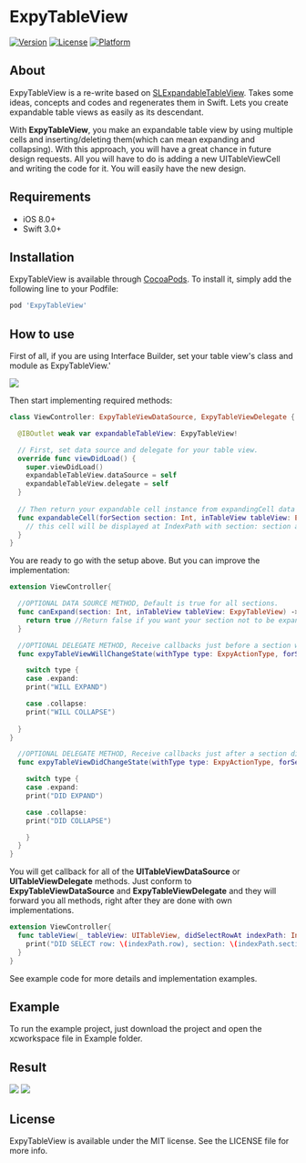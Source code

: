 # ExpyTableView

[![Version](https://img.shields.io/cocoapods/v/ExpyTableView.svg?style=flat)](http://cocoapods.org/pods/ExpyTableView)
[![License](https://img.shields.io/cocoapods/l/ExpyTableView.svg?style=flat)](http://cocoapods.org/pods/ExpyTableView)
[![Platform](https://img.shields.io/cocoapods/p/ExpyTableView.svg?style=flat)](http://cocoapods.org/pods/ExpyTableView)

## About
ExpyTableView is a re-write based on [SLExpandableTableView](https://github.com/OliverLetterer/SLExpandableTableView). Takes some ideas, concepts and codes and regenerates them in Swift. Lets you create expandable table views as easily as its descendant. 

With **ExpyTableView**, you make an expandable table view by using multiple cells and inserting/deleting them(which can mean expanding and collapsing). With this approach, you will have a great chance in future design requests. All you will have to do is adding a new UITableViewCell and writing the code for it. You will easily have the new design.

## Requirements
- iOS 8.0+
- Swift 3.0+

## Installation

ExpyTableView is available through [CocoaPods](http://cocoapods.org). To install
it, simply add the following line to your Podfile:

```ruby
pod 'ExpyTableView'
```

## How to use

First of all, if you are using Interface Builder, set your table view's class and module as ExpyTableView.'

<img src="https://github.com/okhanokbay/ExpyTableView/blob/master/Example/setting_class_and_module.png">

Then start implementing required methods:

```swift
class ViewController: ExpyTableViewDataSource, ExpyTableViewDelegate {

  @IBOutlet weak var expandableTableView: ExpyTableView!

  // First, set data source and delegate for your table view.
  override func viewDidLoad() {
    super.viewDidLoad() 
    expandableTableView.dataSource = self
    expandableTableView.delegate = self
  }
  
  // Then return your expandable cell instance from expandingCell data source method.
  func expandableCell(forSection section: Int, inTableView tableView: ExpyTableView) -> UITableViewCell {
    // this cell will be displayed at IndexPath with section: section and row 0
  }
} 
```

You are ready to go with the setup above. But you can improve the implementation: 

```swift
extension ViewController{

  //OPTIONAL DATA SOURCE METHOD, Default is true for all sections.
  func canExpand(section: Int, inTableView tableView: ExpyTableView) -> Bool {
    return true //Return false if you want your section not to be expandable
  }

  //OPTIONAL DELEGATE METHOD, Receive callbacks just before a section will expand or collapse
  func expyTableViewWillChangeState(withType type: ExpyActionType, forSection section: Int, inTableView tableView: ExpyTableView, animated: Bool) {

    switch type {
    case .expand:
    print("WILL EXPAND")

    case .collapse:
    print("WILL COLLAPSE")
    
  }
}

  //OPTIONAL DELEGATE METHOD, Receive callbacks just after a section did expand or collapse
  func expyTableViewDidChangeState(withType type: ExpyActionType, forSection section: Int, inTableView tableView: ExpyTableView, animated: Bool) {

    switch type {
    case .expand:
    print("DID EXPAND")

    case .collapse:
    print("DID COLLAPSE")

    }
  }
} 
```

You will get callback for all of the **UITableViewDataSource** or **UITableViewDelegate** methods. Just conform to **ExpyTableViewDataSource** and **ExpyTableViewDelegate** and they will  forward you all methods, right after they are done with own implementations.

```swift
extension ViewController{
  func tableView(_ tableView: UITableView, didSelectRowAt indexPath: IndexPath) {
    print("DID SELECT row: \(indexPath.row), section: \(indexPath.section)")
  }
}
```

See example code for more details and implementation examples.

## Example

To run the example project, just download the project and open the xcworkspace file in Example folder.

## Result 

<img src="https://github.com/okhanokbay/ExpyTableView/blob/master/Example/customization_example.png">

<img src="https://github.com/okhanokbay/ExpyTableView/blob/master/Example/sample_screen.png">

## License

ExpyTableView is available under the MIT license. See the LICENSE file for more info.
